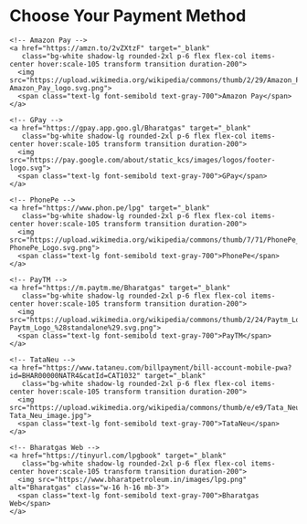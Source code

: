 
<html lang="en">
<head>
  <meta charset="UTF-8">
  <meta name="viewport" content="width=device-width, initial-scale=1.0">
 </head>
<body class="bg-gray-100 min-h-screen flex flex-col items-center justify-center p-6">
  
  <h1 class="text-3xl font-bold mb-8 text-gray-800">Choose Your Payment Method</h1>
  
  <div class="grid grid-cols-2 md:grid-cols-3 gap-6 w-full max-w-3xl">
    
    <!-- Amazon Pay -->
    <a href="https://amzn.to/2vZXtzF" target="_blank" 
       class="bg-white shadow-lg rounded-2xl p-6 flex flex-col items-center hover:scale-105 transform transition duration-200">
      <img src="https://upload.wikimedia.org/wikipedia/commons/thumb/2/29/Amazon_Pay_logo.svg/375px-Amazon_Pay_logo.svg.png">
      <span class="text-lg font-semibold text-gray-700">Amazon Pay</span>
    </a>

    <!-- GPay -->
    <a href="https://gpay.app.goo.gl/Bharatgas" target="_blank" 
       class="bg-white shadow-lg rounded-2xl p-6 flex flex-col items-center hover:scale-105 transform transition duration-200">
      <img src="https://pay.google.com/about/static_kcs/images/logos/footer-logo.svg">
      <span class="text-lg font-semibold text-gray-700">GPay</span>
    </a>

    <!-- PhonePe -->
    <a href="https://www.phon.pe/lpg" target="_blank" 
       class="bg-white shadow-lg rounded-2xl p-6 flex flex-col items-center hover:scale-105 transform transition duration-200">
      <img src="https://upload.wikimedia.org/wikipedia/commons/thumb/7/71/PhonePe_Logo.svg/300px-PhonePe_Logo.svg.png">
      <span class="text-lg font-semibold text-gray-700">PhonePe</span>
    </a>

    <!-- PayTM -->
    <a href="https://m.paytm.me/Bharatgas" target="_blank" 
       class="bg-white shadow-lg rounded-2xl p-6 flex flex-col items-center hover:scale-105 transform transition duration-200">
      <img src="https://upload.wikimedia.org/wikipedia/commons/thumb/2/24/Paytm_Logo_%28standalone%29.svg/300px-Paytm_Logo_%28standalone%29.svg.png">
      <span class="text-lg font-semibold text-gray-700">PayTM</span>
    </a>

    <!-- TataNeu -->
    <a href="https://www.tataneu.com/billpayment/bill-account-mobile-pwa?id=BHAR00000NATR4&catId=CAT1032" target="_blank" 
       class="bg-white shadow-lg rounded-2xl p-6 flex flex-col items-center hover:scale-105 transform transition duration-200">
      <img src="https://upload.wikimedia.org/wikipedia/commons/thumb/e/e9/Tata_Neu_image.jpg/330px-Tata_Neu_image.jpg">
      <span class="text-lg font-semibold text-gray-700">TataNeu</span>
    </a>

    <!-- Bharatgas Web -->
    <a href="https://tinyurl.com/lpgbook" target="_blank" 
       class="bg-white shadow-lg rounded-2xl p-6 flex flex-col items-center hover:scale-105 transform transition duration-200">
      <img src="https://www.bharatpetroleum.in/images/lpg.png" alt="Bharatgas" class="w-16 h-16 mb-3">
      <span class="text-lg font-semibold text-gray-700">Bharatgas Web</span>
    </a>
    
  </div>

</body>
</html>
